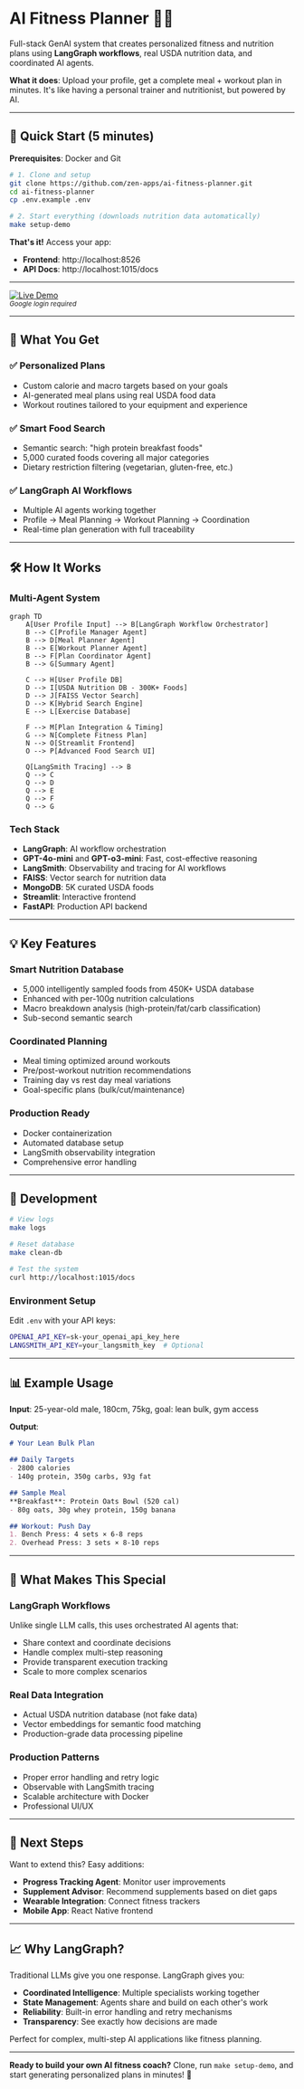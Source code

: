 # AI Fitness Planner 🏋️‍♂️

Full-stack GenAI system that creates personalized fitness and nutrition plans using **LangGraph workflows**, real USDA nutrition data, and coordinated AI agents.

**What it does**: Upload your profile, get a complete meal + workout plan in minutes. It's like having a personal trainer and nutritionist, but powered by AI.

---

## 🚀 Quick Start (5 minutes)

**Prerequisites**: Docker and Git

```bash
# 1. Clone and setup
git clone https://github.com/zen-apps/ai-fitness-planner.git
cd ai-fitness-planner
cp .env.example .env

# 2. Start everything (downloads nutrition data automatically)
make setup-demo
```

**That's it!** Access your app:
- **Frontend**: http://localhost:8526
- **API Docs**: http://localhost:1015/docs

---

<!-- Option 2: Text below the badge -->
<p align="left">
  <a href="https://labs.joshjanzen.com/">
    <img src="https://img.shields.io/badge/🔗_Live-Demo-brightgreen?style=for-the-badge" alt="Live Demo">
  </a><br>
  <em><small>Google login required</small></em>
</p>

---

## 🎯 What You Get

### ✅ **Personalized Plans**
- Custom calorie and macro targets based on your goals
- AI-generated meal plans using real USDA food data
- Workout routines tailored to your equipment and experience

### ✅ **Smart Food Search**
- Semantic search: "high protein breakfast foods" 
- 5,000 curated foods covering all major categories
- Dietary restriction filtering (vegetarian, gluten-free, etc.)

### ✅ **LangGraph AI Workflows**
- Multiple AI agents working together
- Profile → Meal Planning → Workout Planning → Coordination
- Real-time plan generation with full traceability

---

## 🛠️ How It Works

### **Multi-Agent System**

```mermaid
graph TD
    A[User Profile Input] --> B[LangGraph Workflow Orchestrator]
    B --> C[Profile Manager Agent]
    B --> D[Meal Planner Agent]
    B --> E[Workout Planner Agent]
    B --> F[Plan Coordinator Agent]
    B --> G[Summary Agent]
    
    C --> H[User Profile DB]
    D --> I[USDA Nutrition DB - 300K+ Foods]
    D --> J[FAISS Vector Search]
    D --> K[Hybrid Search Engine]
    E --> L[Exercise Database]
    
    F --> M[Plan Integration & Timing]
    G --> N[Complete Fitness Plan]
    N --> O[Streamlit Frontend]
    O --> P[Advanced Food Search UI]
    
    Q[LangSmith Tracing] --> B
    Q --> C
    Q --> D
    Q --> E
    Q --> F
    Q --> G
```

### **Tech Stack**
- **LangGraph**: AI workflow orchestration
- **GPT-4o-mini** and **GPT-o3-mini**: Fast, cost-effective reasoning
- **LangSmith**: Observability and tracing for AI workflows
- **FAISS**: Vector search for nutrition data
- **MongoDB**: 5K curated USDA foods
- **Streamlit**: Interactive frontend
- **FastAPI**: Production API backend

---

## 💡 Key Features

### **Smart Nutrition Database**
- 5,000 intelligently sampled foods from 450K+ USDA database
- Enhanced with per-100g nutrition calculations
- Macro breakdown analysis (high-protein/fat/carb classification)
- Sub-second semantic search

### **Coordinated Planning**
- Meal timing optimized around workouts
- Pre/post-workout nutrition recommendations
- Training day vs rest day meal variations
- Goal-specific plans (bulk/cut/maintenance)

### **Production Ready**
- Docker containerization
- Automated database setup
- LangSmith observability integration
- Comprehensive error handling

---

## 🔧 Development

```bash
# View logs
make logs

# Reset database
make clean-db

# Test the system
curl http://localhost:1015/docs
```

### **Environment Setup**
Edit `.env` with your API keys:
```bash
OPENAI_API_KEY=sk-your_openai_api_key_here
LANGSMITH_API_KEY=your_langsmith_key  # Optional
```

---

## 📊 Example Usage

**Input**: 25-year-old male, 180cm, 75kg, goal: lean bulk, gym access

**Output**:
```markdown
# Your Lean Bulk Plan

## Daily Targets
- 2800 calories
- 140g protein, 350g carbs, 93g fat

## Sample Meal
**Breakfast**: Protein Oats Bowl (520 cal)
- 80g oats, 30g whey protein, 150g banana

## Workout: Push Day
1. Bench Press: 4 sets × 6-8 reps
2. Overhead Press: 3 sets × 8-10 reps
```

---

## 🎨 What Makes This Special

### **LangGraph Workflows**
Unlike single LLM calls, this uses orchestrated AI agents that:
- Share context and coordinate decisions
- Handle complex multi-step reasoning
- Provide transparent execution tracking
- Scale to more complex scenarios

### **Real Data Integration**
- Actual USDA nutrition database (not fake data)
- Vector embeddings for semantic food matching
- Production-grade data processing pipeline

### **Production Patterns**
- Proper error handling and retry logic
- Observable with LangSmith tracing
- Scalable architecture with Docker
- Professional UI/UX

---

## 🚀 Next Steps

Want to extend this? Easy additions:
- **Progress Tracking Agent**: Monitor user improvements
- **Supplement Advisor**: Recommend supplements based on diet gaps
- **Wearable Integration**: Connect fitness trackers
- **Mobile App**: React Native frontend

---

## 📈 Why LangGraph?

Traditional LLMs give you one response. LangGraph gives you:
- **Coordinated Intelligence**: Multiple specialists working together
- **State Management**: Agents share and build on each other's work
- **Reliability**: Built-in error handling and retry mechanisms
- **Transparency**: See exactly how decisions are made

Perfect for complex, multi-step AI applications like fitness planning.

---

**Ready to build your own AI fitness coach?** Clone, run `make setup-demo`, and start generating personalized plans in minutes! 💪